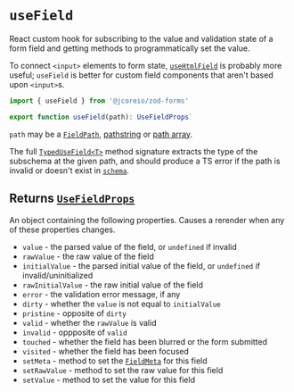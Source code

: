 # `useField`

React custom hook for subscribing to the value and validation state of a form field and getting methods
to programmatically set the value.

To connect `<input>` elements to form state, [`useHtmlField`](useHtmlField.md) is probably more useful;
`useField` is better for custom field components that aren't based upon `<input>`s.

```ts
import { useField } from '@jcoreio/zod-forms'
```

```ts
export function useField(path): UseFieldProps`
```

`path` may be a [`FieldPath`](FieldPath.md), [pathstring](../concepts.md#pathstrings) or [path array](../concepts.md#path-arrays).

The full [`TypedUseField<T>`](types.md#typedusefield) method signature extracts the type of the subschema at
the given path, and should produce a TS error if the path is invalid or doesn't exist in [`schema`](#schema-t).

## Returns [`UseFieldProps`](types.md#usefieldprops)

An object containing the following properties. Causes a rerender when any of these properties changes.

- `value` - the parsed value of the field, or `undefined` if invalid
- `rawValue` - the raw value of the field
- `initialValue` - the parsed initial value of the field, or `undefined` if invalid/uninitialized
- `rawInitialValue` - the raw initial value of the field
- `error` - the validation error message, if any
- `dirty` - whether the `value` is not equal to `initialValue`
- `pristine` - opposite of `dirty`
- `valid` - whether the `rawValue` is valid
- `invalid` - oppposite of `valid`
- `touched` - whether the field has been blurred or the form submitted
- `visited` - whether the field has been focused
- `setMeta` - method to set the [`FieldMeta`](types.md#fieldmeta) for this field
- `setRawValue` - method to set the raw value for this field
- `setValue` - method to set the value for this field
